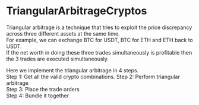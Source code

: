 # TriangularArbitrageCryptos

Triangular arbitrage is a technique that tries to exploit the price discrepancy across three different assets at the same time.  
For example, we can exchange BTC for USDT, BTC for ETH and ETH back to USDT.   
If the net worth in doing these three trades simultaneously is profitable then the 3 trades are executed simultaneously.  

Here we implement the triangular arbitrage in 4 steps.  
Step 1: Get all the valid crypto combinations. 
Step 2: Perform triangular arbitrage  
Step 3: Place the trade orders  
Step 4: Bundle it together  


